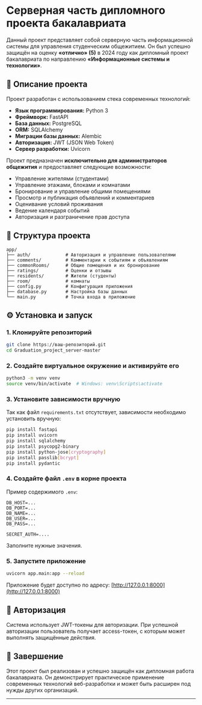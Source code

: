 
# Серверная часть дипломного проекта бакалавриата

Данный проект представляет собой серверную часть информационной системы для управления студенческим общежитием. Он был успешно защищён на оценку **«отлично» (5)** в 2024 году как дипломный проект бакалавриата по направлению **«Информационные системы и технологии»**.

## 📌 Описание проекта

Проект разработан с использованием стека современных технологий:

- **Язык программирования:** Python 3
- **Фреймворк:** FastAPI
- **База данных:** PostgreSQL
- **ORM:** SQLAlchemy
- **Миграции базы данных:** Alembic
- **Авторизация:** JWT (JSON Web Token)
- **Сервер разработки:** Uvicorn

Проект предназначен **исключительно для администраторов общежития** и предоставляет следующие возможности:

- Управление жителями (студентами)
- Управление этажами, блоками и комнатами
- Бронирование и управление общими помещениями
- Просмотр и публикация объявлений и комментариев
- Оценивание условий проживания
- Ведение календаря событий
- Авторизация и разграничение прав доступа

## 📁 Структура проекта

```
app/
├── auth/             # Авторизация и управление пользователями
├── comments/         # Комментарии к событиям и объявлениям
├── commonRooms/      # Общие помещения и их бронирование
├── ratings/          # Оценки и отзывы
├── residents/        # Жители (студенты)
├── room/             # комнаты
├── config.py         # Конфигурация приложения
├── database.py       # Настройка базы данных
└── main.py           # Точка входа в приложение
```

## ⚙️ Установка и запуск

### 1. Клонируйте репозиторий

```bash
git clone https://ваш-репозиторий.git
cd Graduation_project_server-master
```

### 2. Создайте виртуальное окружение и активируйте его

```bash
python3 -m venv venv
source venv/bin/activate  # Windows: venv\Scripts\activate
```

### 3. Установите зависимости вручную

Так как файл `requirements.txt` отсутствует, зависимости необходимо установить вручную:

```bash
pip install fastapi
pip install uvicorn
pip install sqlalchemy
pip install psycopg2-binary
pip install python-jose[cryptography]
pip install passlib[bcrypt]
pip install pydantic
```



### 4. Создайте файл `.env` в корне проекта

Пример содержимого `.env`:

```
DB_HOST=...
DB_PORT=...
DB_NAME=...
DB_USER=...
DB_PASS=...

SECRET_AUTH=....
```

Заполните нужные значения.

### 5. Запустите приложение

```bash
uvicorn app.main:app --reload
```

Приложение будет доступно по адресу: [http://127.0.0.1:8000](http://127.0.0.1:8000)

## 🔐 Авторизация

Система использует JWT-токены для авторизации. При успешной авторизации пользователь получает access-токен, с которым может выполнять защищённые действия.

## 🏁 Завершение

Этот проект был реализован и успешно защищён как дипломная работа бакалавриата. Он демонстрирует практическое применение современных технологий веб-разработки и может быть расширен под нужды других организаций.

---


